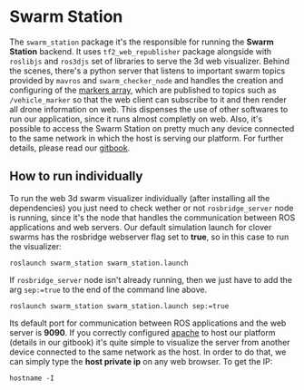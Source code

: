 # Swarm Station

The `swarm_station` package it's the responsible for running the **Swarm Station** backend. It uses `tf2_web_republisher` package alongside with `roslibjs` and `ros3djs` set of libraries to serve the 3d web visualizer. Behind the scenes, there's a python server that listens to important swarm topics provided by `mavros` and `swarm_checker_node` and handles the creation and configuring of the [markers array](http://wiki.ros.org/rviz/DisplayTypes/Marker), which are published to topics such as `/vehicle_marker` so that the web client can subscribe to it and then render all drone information on web. This dispenses the use of other softwares to run our application, since it runs almost completly on web. Also, it's possible to access the Swarm Station on pretty much any device connected to the same network in which the host is serving our platform. For further details, please read our [gitbook](https://swarm-in-blocks.gitbook.io/swarm-in-blocks/introduction/swarm-in-blocks).
## How to run individually
To run the web 3d swarm visualizer individually (after installing all the dependencies) you just need to check wether or not `rosbridge_server` node is running, since it's the node that handles the communication between ROS applications and web servers. 
Our default simulation launch for clover swarms has the rosbridge webserver flag set to **true**, so in this case to run the visualizer:

    roslaunch swarm_station swarm_station.launch
If `rosbridge_server` node isn't already running, then we just have to add the arg `sep:=true` to the end of the command line above.

    roslaunch swarm_station swarm_station.launch sep:=true

Its default port for communication between ROS applications and the web server is **9090**.
If you correctly configured [apache](https://httpd.apache.org/) to host our platform (details in our gitbook) it's quite simple to visualize the server from another device connected to the same network as the host. In order to do that, we can simply type the **host private ip** on any web browser. To get the IP:

	hostname -I
